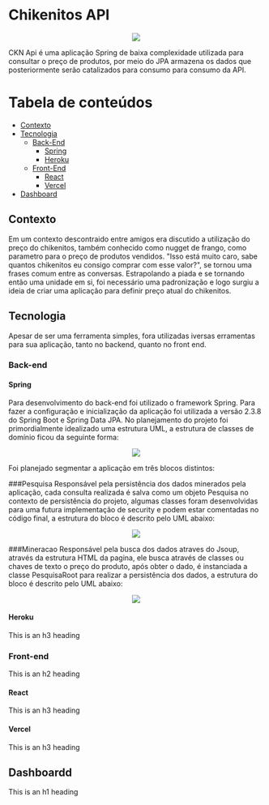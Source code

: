 # Chikenitos API
<p align="center">
<img src="https://user-images.githubusercontent.com/50127863/114079121-2b064880-9880-11eb-8aa6-08681a28fe31.png">
</p>
CKN Api é uma aplicação Spring de baixa complexidade utilizada para consultar o preço de produtos, por meio do JPA armazena os dados que posteriormente serão catalizados para consumo para consumo da API.



Tabela de conteúdos
=================
- [Contexto](#contexto)
- [Tecnologia](#tecnologia)
  * [Back-End](#Back-end)
    + [Spring](#Spring)
    + [Heroku](#Heroku)
  * [Front-End](#Front-End)
    + [React](#React)
    + [Vercel](#Vercel)
- [Dashboard](#Dashboard)



## Contexto

 Em um contexto descontraido entre amigos era discutido a utilização do preço do chikenitos, também conhecido como nugget de frango, como parametro para o preço de produtos vendidos. "Isso está muito caro, sabe quantos chikenitos eu consigo comprar com esse valor?", se tornou uma frases comum entre as conversas. Estrapolando a piada e se tornando então uma unidade em si, foi necessário uma padronização e logo surgiu a ideia de criar uma aplicação para definir preço atual do chikenitos.

## Tecnologia

 Apesar de ser uma ferramenta simples,  fora utilizadas iversas erramentas para sua aplicação, tanto no backend, quanto no front end.

### Back-end

#### Spring

 Para desenvolvimento do back-end foi utilizado o framework Spring. Para fazer a configuração e inicialização da aplicação foi utilizada a versão 2.3.8 do Spring Boot e Spring Data JPA.
 No planejamento do projeto foi primordialmente idealizado uma estrutura UML, a estrutura de classes de domínio ficou da seguinte forma:
  
 <p align="center">
<img src="https://user-images.githubusercontent.com/50127863/114086762-66f1db80-9889-11eb-902e-174f8b8d5fc6.png">
</p>

Foi planejado segmentar a aplicação em três blocos distintos:

###Pesquisa
Responsável pela persistência dos dados minerados pela aplicação, cada consulta realizada é salva como um objeto Pesquisa no contexto de persistência do projeto, algumas classes foram desenvolvidas para uma futura implementação de security e podem estar comentadas no código final, a estrutura do bloco é descrito pelo UML abaixo:
<p align="center">
<img src="https://user-images.githubusercontent.com/50127863/114090161-71ae6f80-988d-11eb-8663-4a8f9c8a2203.png">
</p>

###Mineracao 
Responsável pela busca dos dados atraves do Jsoup, através da estrutura HTML da pagina, ele busca através de classes ou chaves de texto o preço do produto, após obter o dado, é instanciada a classe PesquisaRoot para realizar a persistência dos dados, a estrutura do bloco é descrito pelo UML abaixo:

<p align="center">
<img src="https://user-images.githubusercontent.com/50127863/114091692-5b091800-988f-11eb-871d-4ef9f94c8dc9.png">
</p>


  

#### Heroku

This is an h3 heading

### Front-end

This is an h2 heading


#### React

This is an h3 heading

#### Vercel

This is an h3 heading

## Dashboardd

This is an h1 heading



